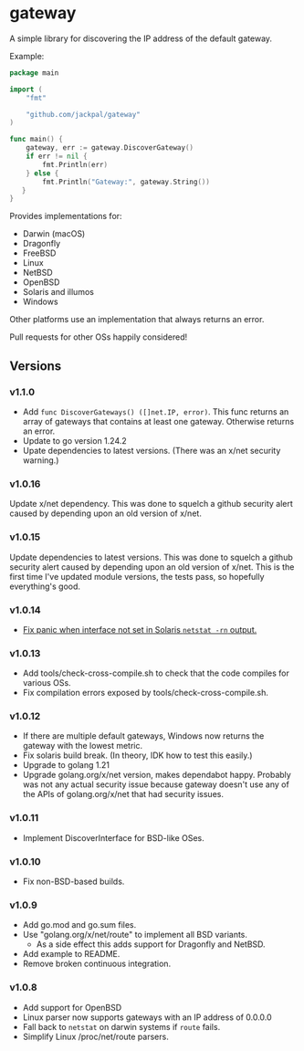 # gateway

A simple library for discovering the IP address of the default gateway.

Example:

```go
package main

import (
    "fmt"

    "github.com/jackpal/gateway"
)

func main() {
    gateway, err := gateway.DiscoverGateway()
    if err != nil {
        fmt.Println(err)
    } else {
        fmt.Println("Gateway:", gateway.String())
   }
}
```

Provides implementations for:

+ Darwin (macOS)
+ Dragonfly
+ FreeBSD
+ Linux
+ NetBSD
+ OpenBSD
+ Solaris and illumos
+ Windows

Other platforms use an implementation that always returns an error.

Pull requests for other OSs happily considered!

## Versions

### v1.1.0

+ Add `func DiscoverGateways() ([]net.IP, error)`. This func returns an array of gateways that contains at least one gateway. Otherwise returns an error.
+ Update to go version 1.24.2
+ Upate dependencies to latest versions. (There was an x/net security warning.)

### v1.0.16

Update x/net dependency. This was done to squelch a github security
alert caused by depending upon an old version of x/net.

### v1.0.15

Update dependencies to latest versions. This was done to squelch a github security
alert caused by depending upon an old version of x/net. This is the first time I've
updated module versions, the tests pass, so hopefully everything's good.

### v1.0.14

+ [Fix panic when interface not set in Solaris `netstat -rn` output.](https://github.com/jackpal/gateway/pull/42)

### v1.0.13

+ Add tools/check-cross-compile.sh to check that the code compiles for various OSs.
+ Fix compilation errors exposed by tools/check-cross-compile.sh.

### v1.0.12

+ If there are multiple default gateways, Windows now returns the gateway with the lowest metric.
+ Fix solaris build break. (In theory, IDK how to test this easily.)
+ Upgrade to golang 1.21
+ Upgrade golang.org/x/net version, makes dependabot happy. Probably was not any actual security
  issue because gateway doesn't use any of the APIs of golang.org/x/net that had security issues.

### v1.0.11

+ Implement DiscoverInterface for BSD-like OSes.

### v1.0.10

+ Fix non-BSD-based builds.
  

### v1.0.9

+ Add go.mod and go.sum files.
+ Use "golang.org/x/net/route" to implement all BSD variants.
  + As a side effect this adds support for Dragonfly and NetBSD. 
+ Add example to README.
+ Remove broken continuous integration.

### v1.0.8

+ Add support for OpenBSD
+ Linux parser now supports gateways with an IP address of 0.0.0.0
+ Fall back to `netstat` on darwin systems if `route` fails.
+ Simplify Linux /proc/net/route parsers.
